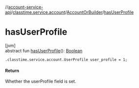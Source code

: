 //[account-service-api](../../../index.md)/[classtime.service.account](../index.md)/[AccountOrBuilder](index.md)/[hasUserProfile](has-user-profile.md)

# hasUserProfile

[jvm]\
abstract fun [hasUserProfile](has-user-profile.md)(): [Boolean](https://kotlinlang.org/api/latest/jvm/stdlib/kotlin/-boolean/index.html)

`.classtime.service.account.UserProfile user_profile = 1;`

#### Return

Whether the userProfile field is set.
